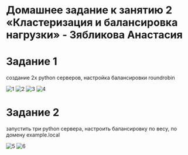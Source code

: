 # Домашнее задание к занятию 2 «Кластеризация и балансировка нагрузки» - Зябликова Анастасия

# Задание 1

создание 2х  python серверов, настройка балансировки roundrobin

![1](https://github.com/mmau5/nginx-harproxy/blob/master/haproxy1.2.png)
![2](https://github.com/mmau5/nginx-harproxy/blob/master/haproxy1.3.png)
![3](https://github.com/mmau5/nginx-harproxy/blob/master/haproxy1.4.png)
![4](https://github.com/mmau5/nginx-harproxy/blob/master/haproxy1.1.png)


# Задание 2

запустить три python сервера, настроить балансировку по весу, по домену example.local

![5](https://github.com/mmau5/nginx-harproxy/blob/master/haproxy2.1.png)
![6](https://github.com/mmau5/nginx-harproxy/blob/master/haproxy2.2.png)
